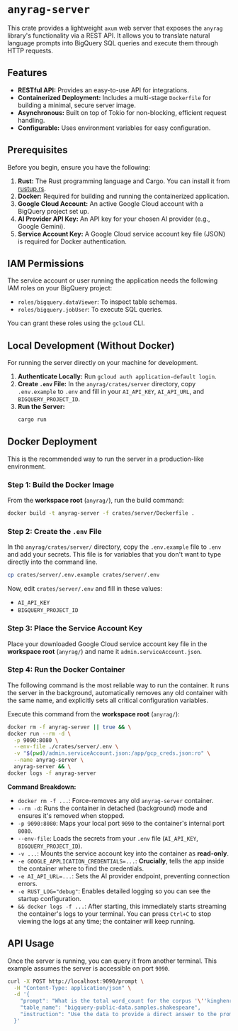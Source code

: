 # `anyrag-server`

This crate provides a lightweight `axum` web server that exposes the `anyrag` library's functionality via a REST API. It allows you to translate natural language prompts into BigQuery SQL queries and execute them through HTTP requests.

## Features

*   **RESTful API:** Provides an easy-to-use API for integrations.
*   **Containerized Deployment:** Includes a multi-stage `Dockerfile` for building a minimal, secure server image.
*   **Asynchronous:** Built on top of Tokio for non-blocking, efficient request handling.
*   **Configurable:** Uses environment variables for easy configuration.

## Prerequisites

Before you begin, ensure you have the following:

1.  **Rust:** The Rust programming language and Cargo. You can install it from [rustup.rs](https://rustup.rs/).
2.  **Docker:** Required for building and running the containerized application.
3.  **Google Cloud Account:** An active Google Cloud account with a BigQuery project set up.
4.  **AI Provider API Key:** An API key for your chosen AI provider (e.g., Google Gemini).
5.  **Service Account Key:** A Google Cloud service account key file (JSON) is required for Docker authentication.

## IAM Permissions

The service account or user running the application needs the following IAM roles on your BigQuery project:

*   `roles/bigquery.dataViewer`: To inspect table schemas.
*   `roles/bigquery.jobUser`: To execute SQL queries.

You can grant these roles using the `gcloud` CLI.

## Local Development (Without Docker)

For running the server directly on your machine for development.

1.  **Authenticate Locally:** Run `gcloud auth application-default login`.
2.  **Create `.env` File:** In the `anyrag/crates/server` directory, copy `.env.example` to `.env` and fill in your `AI_API_KEY`, `AI_API_URL`, and `BIGQUERY_PROJECT_ID`.
3.  **Run the Server:**
    ```sh
    cargo run
    ```

## Docker Deployment

This is the recommended way to run the server in a production-like environment.

### Step 1: Build the Docker Image

From the **workspace root** (`anyrag/`), run the build command:

```sh
docker build -t anyrag-server -f crates/server/Dockerfile .
```

### Step 2: Create the `.env` File

In the `anyrag/crates/server/` directory, copy the `.env.example` file to `.env` and add your secrets. This file is for variables that you don't want to type directly into the command line.

```sh
cp crates/server/.env.example crates/server/.env
```

Now, edit `crates/server/.env` and fill in these values:
*   `AI_API_KEY`
*   `BIGQUERY_PROJECT_ID`

### Step 3: Place the Service Account Key

Place your downloaded Google Cloud service account key file in the **workspace root** (`anyrag/`) and name it `admin.serviceAccount.json`.

### Step 4: Run the Docker Container

The following command is the most reliable way to run the container. It runs the server in the background, automatically removes any old container with the same name, and explicitly sets all critical configuration variables.

Execute this command from the **workspace root** (`anyrag/`):

```sh
docker rm -f anyrag-server || true && \
docker run --rm -d \
  -p 9090:8080 \
  --env-file ./crates/server/.env \
  -v "$(pwd)/admin.serviceAccount.json:/app/gcp_creds.json:ro" \
  --name anyrag-server \
  anyrag-server && \
docker logs -f anyrag-server
```

**Command Breakdown:**
*   `docker rm -f ...`: Force-removes any old `anyrag-server` container.
*   `--rm -d`: Runs the container in detached (background) mode and ensures it's removed when stopped.
*   `-p 9090:8080`: Maps your local port `9090` to the container's internal port `8080`.
*   `--env-file`: Loads the secrets from your `.env` file (`AI_API_KEY`, `BIGQUERY_PROJECT_ID`).
*   `-v ...`: Mounts the service account key into the container as **read-only**.
*   `-e GOOGLE_APPLICATION_CREDENTIALS=...`: **Crucially**, tells the app inside the container where to find the credentials.
*   `-e AI_API_URL=...`: Sets the AI provider endpoint, preventing connection errors.
*   `-e RUST_LOG="debug"`: Enables detailed logging so you can see the startup configuration.
*   `&& docker logs -f ...`: After starting, this immediately starts streaming the container's logs to your terminal. You can press `Ctrl+C` to stop viewing the logs at any time; the container will keep running.

## API Usage

Once the server is running, you can query it from another terminal. This example assumes the server is accessible on port `9090`.

```sh
curl -X POST http://localhost:9090/prompt \
  -H "Content-Type: application/json" \
  -d '{
    "prompt": "What is the total word_count for the corpus '\''kinghenryv'\''?",
    "table_name": "bigquery-public-data.samples.shakespeare",
    "instruction": "Use the data to provide a direct answer to the prompt. Form a natural-sounding sentence. Use thousand format for number."
  }'
```

